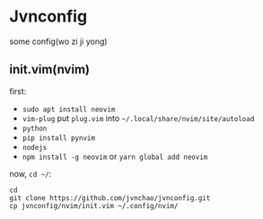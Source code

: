 # Jvnconfig

some config(wo zi ji yong)

## init.vim(nvim)

first:
- `sudo apt install neovim`
- `vim-plug` put `plug.vim` into `~/.local/share/nvim/site/autoload`
- `python`
- `pip install pynvim`
- `nodejs`
- `npm install -g neovim` or `yarn global add neovim`

now, `cd ~/`:
```shell
cd
git clone https://github.com/jvnchao/jvnconfig.git
cp jvnconfig/nvim/init.vim ~/.config/nvim/
```
